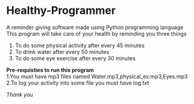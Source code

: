 # Healthy-Programmer
A reminder giving software made using Python programming language<br>
This program will take care of your health by reminding you three things<br>
1. To do some physical activity after every 45 minutes<br>
2. To drink water after every 50 minutes<br>
3. To do some eye exercise after every 30 minutes<br>

**Pre-requisties to run this program** <br>
1.You must have mp3 files named Water.mp3,physical_ex.mp3,Eyes.mp3<br>
2.To log your activity into some file you must have log.txt<br>

_Thank you_

